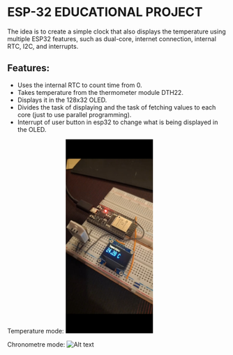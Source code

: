 # ESP-32 EDUCATIONAL PROJECT
  The idea is to create a simple clock that also displays the temperature using multiple ESP32 features, such as dual-core, internet connection, internal RTC, I2C, and interrupts.

## Features:
- Uses the internal RTC to count time from 0.
- Takes temperature from the thermometer module DTH22.
- Displays it in the 128x32 OLED.
- Divides the task of displaying and the task of fetching values to each core (just to use parallel programming).
- Interrupt of user button in esp32 to change what is being displayed in the OLED.

Temperature mode:
<img src="temperature.jpg" alt="Alt text" width="200"/>

Chronometre mode:
<img src="cronometre.jpg" alt="Alt text" width="500"/>
